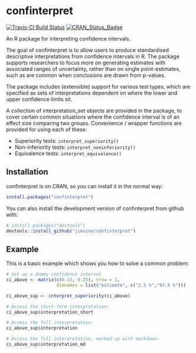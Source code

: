 # confinterpret

[![Travis-CI Build Status](https://travis-ci.org/jimvine/confinterpret.svg?branch=master)](https://travis-ci.org/jimvine/confinterpret)
[![CRAN_Status_Badge](http://www.r-pkg.org/badges/version/confinterpret)](http://cran.r-project.org/package=confinterpret)

An R package for interpreting confidence intervals.

The goal of confinterpret is to allow users to produce standardised 
descriptive interpretations from confidence intervals in R. The package
supports researchers to focus more on generating estimates with
associated ranges of uncertainty, rather than on single point-estimates, 
such as are common when conclusions are drawn from p-values.

The package includes (extensible) support for various test types, 
which are specified as sets of interpretations dependent on where the 
lower and upper confidence limits sit.

A collection of interpretation_set objects are provided in the package,
to cover certain common situations where the confidence interval is of
an effect size comparing two groups. Convenience / wrapper functions are 
provided for using each of these:

* Superiority tests: `interpret_superiority()`
* Non-inferiority tests: `interpret_noninferiority()`
* Equivalence tests: `interpret_equivalence()`

## Installation

confinterpret is on CRAN, so you can install it in the normal way:

```R
install.packages("confinterpret")
```

You can also install the development version of confinterpret from github with:

```R
# install.packages("devtools")
devtools::install_github("jimvine/confinterpret")
```

## Example

This is a basic example which shows you how to solve a common problem:

```R
# Set up a dummy confidence interval
ci_above <- matrix(c(0.15, 0.25), nrow = 1,
                   dimnames = list("estimate", c("2.5 %","97.5 %")))

ci_above_sup <- interpret_superiority(ci_above)

# Access the short-form interpretation:
ci_above_sup$interpretation_short

# Access the full interpretation:
ci_above_sup$interpretation

# Access the full interpretation, marked up with markdown:
ci_above_sup$interpretation_md
```
